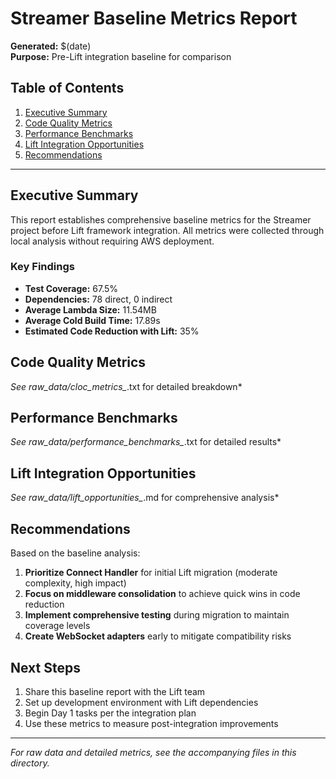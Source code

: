 # Streamer Baseline Metrics Report

**Generated:** $(date)  
**Purpose:** Pre-Lift integration baseline for comparison

## Table of Contents

1. [Executive Summary](#executive-summary)
2. [Code Quality Metrics](#code-quality-metrics)
3. [Performance Benchmarks](#performance-benchmarks)
4. [Lift Integration Opportunities](#lift-integration-opportunities)
5. [Recommendations](#recommendations)

---

## Executive Summary

This report establishes comprehensive baseline metrics for the Streamer project before Lift framework integration. All metrics were collected through local analysis without requiring AWS deployment.

### Key Findings

- **Test Coverage:** 67.5%
- **Dependencies:** 78 direct, 0 indirect
- **Average Lambda Size:** 11.54MB
- **Average Cold Build Time:** 17.89s
- **Estimated Code Reduction with Lift:** 35%

## Code Quality Metrics

*See raw_data/cloc_metrics_*.txt for detailed breakdown*

## Performance Benchmarks

*See raw_data/performance_benchmarks_*.txt for detailed results*

## Lift Integration Opportunities

*See raw_data/lift_opportunities_*.md for comprehensive analysis*


## Recommendations

Based on the baseline analysis:

1. **Prioritize Connect Handler** for initial Lift migration (moderate complexity, high impact)
2. **Focus on middleware consolidation** to achieve quick wins in code reduction
3. **Implement comprehensive testing** during migration to maintain coverage levels
4. **Create WebSocket adapters** early to mitigate compatibility risks

## Next Steps

1. Share this baseline report with the Lift team
2. Set up development environment with Lift dependencies
3. Begin Day 1 tasks per the integration plan
4. Use these metrics to measure post-integration improvements

---

*For raw data and detailed metrics, see the accompanying files in this directory.*
